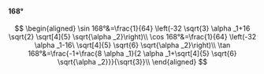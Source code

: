 #### 168°

$$
\begin{aligned}
\sin 168°&=\frac{1}{64} \left(-32 \sqrt{3} \alpha _1+16 \sqrt{2} \sqrt[4]{5} \sqrt{\alpha _2}\right)\\
\cos 168°&=\frac{1}{64} \left(-32 \alpha _1-16\ \sqrt[4]{5} \sqrt{6} \sqrt{\alpha _2}\right)\\
\tan 168°&=\frac{-1+\frac{8 \alpha _1}{2 \alpha _1+\sqrt[4]{5} \sqrt{6} \sqrt{\alpha _2}}}{\sqrt{3}}\\
\end{aligned}
$$

